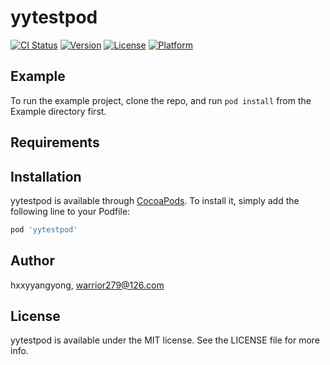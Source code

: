# yytestpod

[![CI Status](https://img.shields.io/travis/hxxyyangyong/yytestpod.svg?style=flat)](https://travis-ci.org/hxxyyangyong/yytestpod)
[![Version](https://img.shields.io/cocoapods/v/yytestpod.svg?style=flat)](https://cocoapods.org/pods/yytestpod)
[![License](https://img.shields.io/cocoapods/l/yytestpod.svg?style=flat)](https://cocoapods.org/pods/yytestpod)
[![Platform](https://img.shields.io/cocoapods/p/yytestpod.svg?style=flat)](https://cocoapods.org/pods/yytestpod)

## Example

To run the example project, clone the repo, and run `pod install` from the Example directory first.

## Requirements

## Installation

yytestpod is available through [CocoaPods](https://cocoapods.org). To install
it, simply add the following line to your Podfile:

```ruby
pod 'yytestpod'
```

## Author

hxxyyangyong, warrior279@126.com

## License

yytestpod is available under the MIT license. See the LICENSE file for more info.
